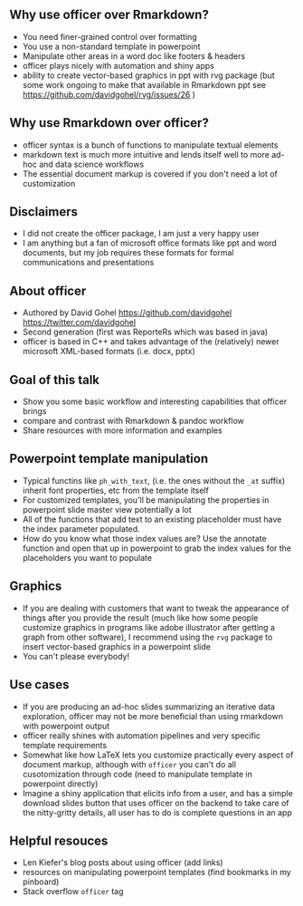 ## Why use officer over Rmarkdown?

* You need finer-grained control over formatting
* You use a non-standard template in powerpoint
* Manipulate other areas in a word doc like footers & headers
* officer plays nicely with automation and shiny apps
* ability to create vector-based graphics in ppt with rvg package (but some work ongoing to make that available in Rmarkdown ppt see https://github.com/davidgohel/rvg/issues/26 )

## Why use Rmarkdown over officer?

* officer syntax is a bunch of functions to manipulate textual elements
* markdown text is much more intuitive and lends itself well to more ad-hoc and data science workflows
* The essential document markup is covered if you don't need a lot of customization

## Disclaimers

* I did not create the officer package, I am just a very happy user 
* I am anything but a fan of microsoft office formats like ppt and word documents, but my job requires these formats for formal communications and presentations

## About officer

* Authored by David Gohel https://github.com/davidgohel https://twitter.com/davidgohel
* Second generation (first was ReporteRs which was based in java)
* officer is based in C++ and takes advantage of the (relatively) newer microsoft XML-based formats (i.e. docx, pptx)

## Goal of this talk

* Show you some basic workflow and interesting capabilities that officer brings
* compare and contrast with Rmarkdown & pandoc workflow
* Share resources with more information and examples

## Powerpoint template manipulation

* Typical functins like `ph_with_text`, (i.e. the ones without the `_at` suffix) inherit font properties, etc from the template itself
* For customized templates, you'll be manipulating the properties in powerpoint slide master view potentially a lot
* All of the functions that add text to an existing placeholder must have the index parameter populated.
* How do you know what those index values are?  Use the annotate function and open that up in powerpoint to grab the index values for the placeholders you want to populate

## Graphics

* If you are dealing with customers that want to tweak the appearance of things after you provide the result (much like how some people customize graphics in programs like adobe illustrator after getting a graph from other software), I recommend using the `rvg` package to insert vector-based graphics in a powerpoint slide
* You can't please everybody!

## Use cases

* If you are producing an ad-hoc slides summarizing an iterative data exploration, officer may not be more beneficial than using rmarkdown with powerpoint output
* officer really shines with automation pipelines and very specific template requirements
* Somewhat like how LaTeX lets you customize practically every aspect of document markup, although with `officer` you can't do all cusotomization through code (need to manipulate template in powerpoint directly)
* Imagine a shiny application that elicits info from a user, and has a simple download slides button that uses officer on the backend to take care of the nitty-gritty details, all user has to do is complete questions in an app


## Helpful resouces

* Len Kiefer's blog posts about using officer (add links)
* resources on manipulating powerpoint templates (find bookmarks in my pinboard)
* Stack overflow `officer` tag

